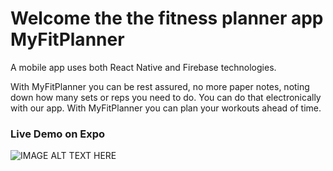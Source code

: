 # Welcome the the fitness planner app MyFitPlanner
A mobile app uses both React Native and Firebase technologies.

With MyFitPlanner you can be rest assured, no more paper notes, noting down how many sets or reps you need to do. You can do that electronically with our app. With MyFitPlanner you can plan your workouts ahead of time.

### Live Demo on Expo
![IMAGE ALT TEXT HERE](https://raw.githubusercontent.com/react-cit/fitness-planner/master/assets/icons/expo-min.png)